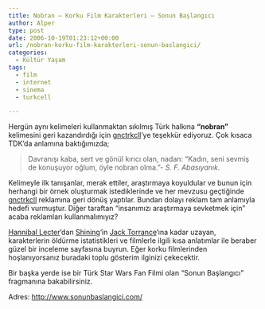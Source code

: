 ```yaml
---
title: Nobran – Korku Film Karakterleri – Sonun Başlangıcı
author: Alper
type: post
date: 2006-10-19T01:23:12+00:00
url: /nobran-korku-film-karakterleri-sonun-baslangici/
categories:
  - Kültür Yaşam
tags:
  - film
  - internet
  - sinema
  - turkcell

---
```

Hergün aynı kelimeleri kullanmaktan sıkılmış Türk halkına **&#8220;nobran&#8221;** kelimesini geri kazandırdığı için <a target="_blank" href="http://gnctrkcll.turkcell.com.tr/">gnctrkcll</a>&#8216;ye teşekkür ediyoruz. Çok kısaca TDK&#8217;da anlamına baktığımızda;

> Davranışı kaba, sert ve gönül kırıcı olan, nadan: &#8220;Kadın, seni sevmiş de konuşuyor oğlum, öyle nobran olma.&#8221;- _S. F. Abasıyanık._

Kelimeyle ilk tanışanlar, merak ettiler, araştırmaya koyuldular ve bunun için herhangi bir örnek oluşturmak istediklerinde ve her mevzusu geçtiğinde <a target="_blank" href="http://gnctrkcll.turkcell.com.tr/">gnctrkcll</a> reklamına geri dönüş yaptılar. Bundan dolayı reklam tam anlamıyla hedefi vurmuştur. Diğer taraftan &#8220;insanımızı araştırmaya sevketmek için&#8221; acaba reklamları kullanmalımıyız?

[Hannibal Lecter][1]&#8216;dan [Shining][2]&#8216;in [Jack Torrance][3]&#8216;ına kadar uzayan, karakterlerin öldürme istatistikleri ve filmlerle ilgili kısa anlatımlar ile beraber güzel bir inceleme sayfasına buyrun. Eğer korku filmlerinden hoşlanıyorsanız buradaki toplu gösterim ilginizi çekecektir.

Bir başka yerde ise bir Türk Star Wars Fan Filmi olan &#8220;Sonun Başlangıcı&#8221; fragmanına bakabilirsiniz.

Adres: http://www.sonunbaslangici.com/

 [1]: http://en.wikipedia.org/wiki/Hannibal_Lecter
 [2]: http://en.wikipedia.org/wiki/The_Shining_%28film%29
 [3]: http://en.wikipedia.org/wiki/Jack_Torrance